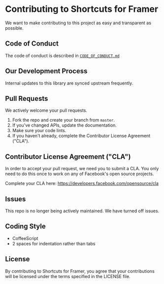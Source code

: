 # Contributing to Shortcuts for Framer
We want to make contributing to this project as easy and transparent as
possible.

## Code of Conduct
The code of conduct is described in [`CODE_OF_CONDUCT.md`](CODE_OF_CONDUCT.md)

## Our Development Process
Internal updates to this library are synced upstream frequently.

## Pull Requests
We actively welcome your pull requests.
1. Fork the repo and create your branch from `master`. 
2. If you've changed APIs, update the documentation. 
3. Make sure your code lints. 
4. If you haven't already, complete the Contributor License Agreement ("CLA").

## Contributor License Agreement ("CLA")
In order to accept your pull request, we need you to submit a CLA. You only need
to do this once to work on any of Facebook's open source projects.

Complete your CLA here: <https://developers.facebook.com/opensource/cla>

## Issues  
This repo is no longer being actively maintained. We have turned off issues.

## Coding Style  
* CoffeeScript
* 2 spaces for indentation rather than tabs

## License
By contributing to Shortcuts for Framer, you agree that your contributions will be licensed under the terms specified in the LICENSE file.
